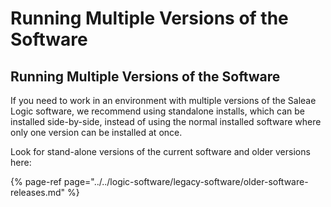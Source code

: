 # Running Multiple Versions of the Software

## Running Multiple Versions of the Software

If you need to work in an environment with multiple versions of the Saleae Logic software, we recommend using standalone installs, which can be installed side-by-side, instead of using the normal installed software where only one version can be installed at once.

Look for stand-alone versions of the current software and older versions here:

{% page-ref page="../../logic-software/legacy-software/older-software-releases.md" %}



